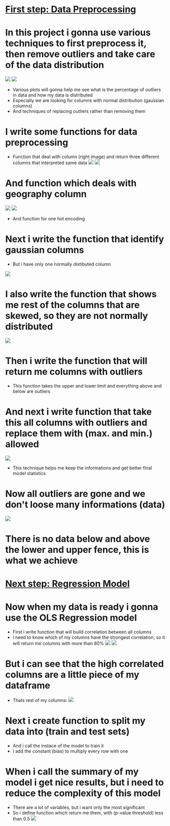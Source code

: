 # [First step: Data Preprocessing](https://github.com/JakubTabor/Regression/blob/main/Regression_Project/Regression_data_preprocessing_0.ipynb)
# In this project i gonna use various techniques to first preprocess it, then remove outliers and take care of the data distribution
![](https://github.com/JakubTabor/Regression/blob/main/Regression_Project/Images/histogram_d_rate.png)
![](https://github.com/JakubTabor/Regression/blob/main/Regression_Project/Images/boxplot_d_rate.png)
* Various plots will gonna help me see what is the percentage of outliers in data and how my data is distributed
* Especially we are looking for columns with normal distribution (gaussian columns)
* And techniques of replacing outliers rather than removing them

# I write some functions for data preprocessing
* Function that deal with column (right image) and return three different columns that interpreted same data
![](https://github.com/JakubTabor/Regression/blob/main/Regression_Project/Images/bin_to_num_function.png)
![](https://github.com/JakubTabor/Regression/blob/main/Regression_Project/Images/binnedInc_column.png)
# And function which deals with geography column
![](https://github.com/JakubTabor/Regression/blob/main/Regression_Project/Images/geography_function.png)
![](https://github.com/JakubTabor/Regression/blob/main/Regression_Project/Images/geography_column.png)
* And function for one hot encoding
# Next i write the function that identify gaussian columns
* But i have only one normally distibuted column

![](https://github.com/JakubTabor/Regression/blob/main/Regression_Project/Images/gaussian_column.png)
# I also write the function that shows me rest of the columns that are skewed, so they are not normally distributed
![](https://github.com/JakubTabor/Regression/blob/main/Regression_Project/Images/skewed_columns.png)

# Then i write the function that will return me columns with outliers
* This function takes the upper and lower limit and everything above and below are outliers
# And next i write function that take this all columns with outliers and replace them with (max. and min.) allowed
![](https://github.com/JakubTabor/Regression/blob/main/Regression_Project/Images/capping_function.png)
* This technique helps me keep the informations and get better final model statistics
# Now all outliers are gone and we don't loose many informations (data)
![](https://github.com/JakubTabor/Regression/blob/main/Regression_Project/Images/boxplot_no_outliers.png)
# There is no data below and above the lower and upper fence, this is what we achieve
#
#
#
# [Next step: Regression Model](https://github.com/JakubTabor/Regression/blob/main/Regression_Project/Regression_model_on_cupped_data.ipynb)
# Now when my data is ready i gonna use the OLS Regression model 
* First i write function that will build correlation between all columns
* I need to know which of my columns have the strongest correlation, so it will return me columns with more than 80%
![](https://github.com/JakubTabor/Regression/blob/main/Regression_Project/Images/correlation_function.png)
![](https://github.com/JakubTabor/Regression/blob/main/Regression_Project/Images/highy_corr_columns.png)
# But i can see that the high correlated columns are a little piece of my dataframe
* Thats rest of my columns:
![](https://github.com/JakubTabor/Regression/blob/main/Regression_Project/Images/columns.png)
# Next i create function to split my data into (train and test sets)
* And i call the instace of the model to train it
* I add the constant (bias) to multiply every row with one
# When i call the summary of my model i get nice results, but i need to reduce the complexity of this model
* There are a lot of variables, but i want only the most significant
* So i define function which return me them, with (p-value threshold) less than 0.5
![](https://github.com/JakubTabor/Regression/blob/main/Regression_Project/Images/significant_variables_function.png)
